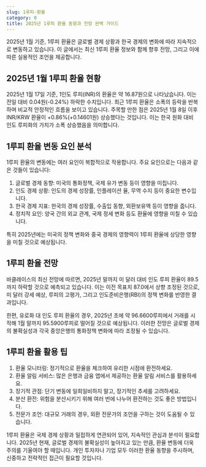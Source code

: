 ```yaml
---
slug: 1루피-환율
category: 0
title: 2025년 1루피 환율 동향과 전망 완벽 가이드
---
```


2025년 1월 기준, 1루피 환율은 글로벌 경제 상황과 한국 경제의 변화에 따라 지속적으로 변동하고 있습니다. 이 글에서는 최신 1루피 환율 정보와 함께 향후 전망, 그리고 이에 따른 실용적인 조언을 제공합니다.

## 2025년 1월 1루피 환율 현황

2025년 1월 17일 기준, 1인도 루피(INR)의 환율은 약 16.87원으로 나타났습니다. 이는 전일 대비 0.04원(-0.24%) 하락한 수치입니다. 최근 1루피 환율은 소폭의 등락을 반복하며 비교적 안정적인 흐름을 보이고 있습니다. 주목할 만한 점은 2025년 1월 8일 이후 INR/KRW 환율이 +0.86%(+0.14601원) 상승했다는 것입니다. 이는 한국 원화 대비 인도 루피화의 가치가 소폭 상승했음을 의미합니다.

## 1루피 환율 변동 요인 분석

1루피 환율의 변동에는 여러 요인이 복합적으로 작용합니다. 주요 요인으로는 다음과 같은 것들이 있습니다:

1. 글로벌 경제 동향: 미국의 통화정책, 국제 유가 변동 등이 영향을 미칩니다.
2. 인도 경제 상황: 인도의 경제 성장률, 인플레이션 율, 무역 수지 등이 중요한 변수입니다.
3. 한국 경제 지표: 한국의 경제 성장률, 수출입 동향, 외환보유액 등이 영향을 줍니다.
4. 정치적 요인: 양국 간의 외교 관계, 국제 정세 변화 등도 환율에 영향을 미칠 수 있습니다.

특히 2025년에는 미국의 정책 변화와 중국 경제의 영향력이 1루피 환율에 상당한 영향을 미칠 것으로 예상됩니다.

## 1루피 환율 전망

바클레이스의 최신 전망에 따르면, 2025년 말까지 미 달러 대비 인도 루피 환율이 89.5까지 하락할 것으로 예측되고 있습니다. 이는 이전 목표치 87.0에서 상향 조정된 것으로, 미 달러 강세 예상, 루피의 고평가, 그리고 인도준비은행(RBI)의 정책 변화를 반영한 결과입니다.

한편, 유로화 대 인도 루피 환율의 경우, 2025년 초에 약 96.6600루피에서 거래를 시작해 1월 말까지 95.5900루피로 떨어질 것으로 예상됩니다. 이러한 전망은 글로벌 경제의 불확실성과 각국 중앙은행의 통화정책 변화에 따라 조정될 수 있습니다.

## 1루피 환율 활용 팁

1. 환율 모니터링: 정기적으로 환율을 체크하여 유리한 시점에 환전하세요.
2. 환율 알림 서비스: 많은 은행과 금융 앱에서 제공하는 환율 알림 서비스를 활용하세요.
3. 장기적 관점: 단기 변동에 일희일비하지 말고, 장기적인 추세를 고려하세요.
4. 분산 환전: 위험을 분산시키기 위해 여러 번에 나누어 환전하는 것도 좋은 방법입니다.
5. 전문가 조언: 대규모 거래의 경우, 외환 전문가의 조언을 구하는 것이 도움될 수 있습니다.

1루피 환율은 국제 경제 상황과 밀접하게 연관되어 있어, 지속적인 관심과 분석이 필요합니다. 2025년 현재, 글로벌 경제의 불확실성이 높아지고 있는 만큼, 환율 변동에 더욱 주의를 기울여야 할 때입니다. 개인 투자자나 기업 모두 이러한 환율 동향을 주시하며, 신중하고 전략적인 접근이 필요할 것입니다.